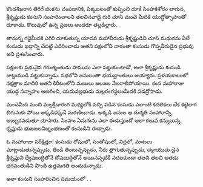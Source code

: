 ﻿కొండశిఖరాన తిరిగే జింకను చంపడానికి, పిక్కబలంతో కుప్పించి దూకే సింహకిశోరం లాగున, శ్రీకృష్ణుడు కంసుని సంహరించాలని తలచినవాడై గురి చూసి మంచె మీదికి యుద్ధోత్సాహంతో దూకాడు. కొలువులో ఉన్న ప్రజలు అందరూ తల్లడిల్లారు. 

తానున్న గద్దెమీదకి ఎగిరి దూకుతున్న యాదవ మహావీరుడు శ్రీకృష్ణుడిని చూసి మథురను ఏలే కంసుడు ఖడ్గాన్ని చేపట్టి ఎదిరించాడు అతని పక్షంలోని వారంతా కంసుడు గొప్పవీరుడైన ప్రభువు అని ప్రశంసించారు. 

పక్షులకు ప్రభువైన గరుత్మంతుడు పామును ఎలా పట్టుకుంటాడో, అలా శ్రీకృష్ణుడు కంసుడి జుట్టుముడి పట్టుకున్నాడు. సభలోని జనులంతా భయభ్రాంతులు అయ్యారు. ప్రళయకాలంలో నక్షత్రాల మాదిరి అతని కిరీటంలోని మణులు జలజల నేలరాలిపోయాయి. కంస మహారాజు యుద్ధ సన్నాహం అణగించి, యదువల్లభుడు మల్లరంగస్థలంమీదకి పడద్రోసాడు. 

మంచెమీది నుంచి మల్లక్రీడారంగ మధ్యలోకి వచ్చి పడిన కంసుడు ఎలాంటి కదలికలు లేక కట్టెలాగ బిగుసుకు పోయి అక్కడికక్కడే మరణించాడు. అక్కడి జనుల ఆ దుర్మతి సంహారాన్ని అబ్బురపడుతూ చూసారు. సింహం ఏనుగును ఎలా ఈడుస్తుందో అలా కలువ కన్నులున్న కృష్ణుడు భుజబలవిజృంభణంతో కంసుడిని ఈడ్చాడు. 

ఓ మహారాజా పరీక్షిత్తూ! కంసుడు రోషంలో, సంతోషంలో, నిద్రలో, మాటలు మాట్లాడుతున్నప్పుడు, తిండి తింటున్నప్పుడు, నీరు త్రాగుతున్నప్పుడు, చక్రాయుధు డైన శ్రీకృష్ణుని ద్వేషబుద్ధితోనే దోషబుద్ధితోనే అయినప్పటికీ వదలకుండా తలచి తలచి అతడు భగవంతుడిని పొంది ఉత్తమగతి అందుకున్నాడు. 

అలా కంసుని సంహరించిన సమయంలో . . 

